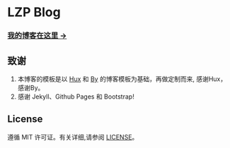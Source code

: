 # LZP Blog


### [我的博客在这里 &rarr;](http://longzeping.github.io)


## 致谢

1. 本博客的模板是以 [Hux](https://github.com/Huxpro/huxpro.github.io) 和 [By](https://github.com/qiubaiying/qiubaiying.github.io) 的博客模板为基础，再做定制而来, 感谢Hux，感谢By。
2. 感谢 Jekyll、Github Pages 和 Bootstrap!

## License

遵循 MIT 许可证。有关详细,请参阅 [LICENSE](https://github.com/longzeping/longzeping.github.io/blob/master/LICENSE)。

